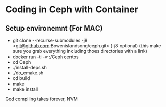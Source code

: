 # Coding in Ceph with Container
## Setup environemnt (For MAC)
 - git clone --recurse-submodules -j8 <git@github.com:Bowenislandsong/ceph.git> (-j8 optional) (this make sure you grab everything including thoes directories with a link)                            
 - docker run -ti -v <where it is at>:/Ceph centos
 - cd Ceph 
 - ./install-deps.sh
 - ./do_cmake.sh
 - cd build
 - make
 - make install 

God compiling takes forever, NVM
